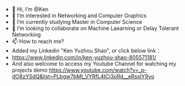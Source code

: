 - 👋 Hi, I’m @Ken
- 👀 I’m interested in Networking and Computer Graphics
- 🌱 I’m currently studying Master in Computer Science
- 💞️ I’m looking to collaborate on Machine Laearning or Delay Tolerant Networking
- 📫 How to reach me? 
- Added my Linkedin "Ken Yuzhou Shao", or click below link：
- https://www.linkedin.com/in/ken-yuzhou-shao-805571181/
- And also welcome to access my Youtube Channel for watching my projects demo
https://www.youtube.com/watch?v=_p-dO8zYSdQ&list=PLbgw7bMt_VYRfL4tCj3oRd__eRsxIY9yo

<!---
KenYZShao/KenYZShao is a ✨ special ✨ repository because its `README.md` (this file) appears on your GitHub profile.
You can click the Preview link to take a look at your changes.
--->
